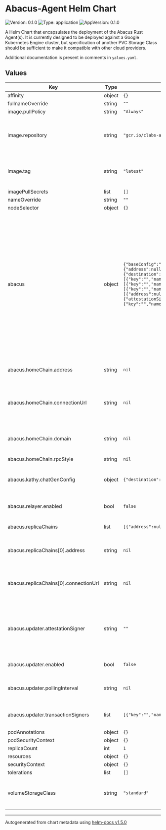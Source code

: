 # Abacus-Agent Helm Chart

![Version: 0.1.0](https://img.shields.io/badge/Version-0.1.0-informational?style=flat-square) ![Type: application](https://img.shields.io/badge/Type-application-informational?style=flat-square) ![AppVersion: 0.1.0](https://img.shields.io/badge/AppVersion-0.1.0-informational?style=flat-square)

A Helm Chart that encapsulates the deployment of the Abacus Rust Agent(s). It is currently designed to be deployed against a Google Kubernetes Engine cluster, but specification of another PVC Storage Class should be sufficient to make it compatible with other cloud providers.

Additional documentation is present in comments in `yalues.yaml`.

## Values

| Key | Type | Default | Description |
|-----|------|---------|-------------|
| affinity | object | `{}` |  |
| fullnameOverride | string | `""` |  |
| image.pullPolicy | string | `"Always"` |  |
| image.repository | string | `"gcr.io/clabs-abacus/abacus-agent"` | Main repository for Abacus Agent binaries, provided by cLabs |
| image.tag | string | `"latest"` | Overrides the image tag whose default is the chart appVersion. |
| imagePullSecrets | list | `[]` |  |
| nameOverride | string | `""` |  |
| nodeSelector | object | `{}` |  |
| abacus | object | `{"baseConfig":"base.json","homeChain":{"address":null,"connectionType":null,"connectionUrl":null,"domain":null,"name":"goerli","rpcStyle":null},"kathy":{"chatGenConfig":{"destination":null,"message":null,"recipient":null,"type":null},"enabled":false,"messageInterval":null,"transactionSigners":[{"key":"","name":"goerli"},{"key":"","name":"alfajores"}]},"processor":{"enabled":false,"pollingInterval":null,"transactionSigners":[{"key":"","name":"goerli"},{"key":"","name":"alfajores"}]},"relayer":{"enabled":false,"pollingInterval":null,"transactionSigners":[{"key":"","name":"goerli"},{"key":"","name":"alfajores"}]},"replicaChains":[{"address":null,"connectionType":null,"connectionUrl":null,"domain":null,"name":"alfajores","rpcStyle":null}],"runEnv":"default","updater":{"attestationSigner":"","enabled":false,"pollingInterval":null,"transactionSigners":[{"key":"","name":"goerli"},{"key":"","name":"alfajores"}],"updatePause":null}}` | Abacus Overrides By Default, Abacus Agents load the config baked into the Docker Image Pass values here in order to override the values in the config Note: For successful operation, one _must_ pass signer keys as       they are not baked into the image for security reasons.  |
| abacus.homeChain.address | string | `nil` | The contract address for the home contract |
| abacus.homeChain.connectionUrl | string | `nil` | Connection string pointing to an RPC endpoint for the home chain  |
| abacus.homeChain.domain | string | `nil` | The hard-coded domain corresponding to this blockchain |
| abacus.homeChain.rpcStyle | string | `nil` | RPC Style |
| abacus.kathy.chatGenConfig | object | `{"destination":null,"message":null,"recipient":null,"type":null}` | Configuration for Kathy's message generation code |
| abacus.relayer.enabled | bool | `false` | Enables or disables the relayer |
| abacus.replicaChains | list | `[{"address":null,"connectionType":null,"connectionUrl":null,"domain":null,"name":"alfajores","rpcStyle":null}]` | Replica chain overrides, a sequence |
| abacus.replicaChains[0].address | string | `nil` | The contract address for the replica contract |
| abacus.replicaChains[0].connectionUrl | string | `nil` | Connection string pointing to an RPC endpoint for the replica chain |
| abacus.updater.attestationSigner | string | `""` | Specialized key used by updater and watcher used to sign attestations, separate from updater.keys |
| abacus.updater.enabled | bool | `false` | Enables or disables the updater |
| abacus.updater.pollingInterval | string | `nil` | How long to wait between checking for updates |
| abacus.updater.transactionSigners | list | `[{"key":"","name":"goerli"},{"key":"","name":"alfajores"}]` | Trnsaction Signing keys for home and replica(s) |
| podAnnotations | object | `{}` |  |
| podSecurityContext | object | `{}` |  |
| replicaCount | int | `1` |  |
| resources | object | `{}` |  |
| securityContext | object | `{}` |  |
| tolerations | list | `[]` |  |
| volumeStorageClass | string | `"standard"` | Default to standard storageclass provided by GKE |

----------------------------------------------
Autogenerated from chart metadata using [helm-docs v1.5.0](https://github.com/norwoodj/helm-docs/releases/v1.5.0)